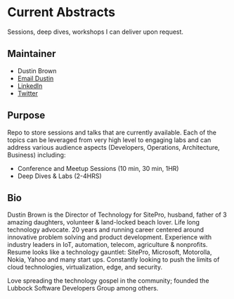 # Current Abstracts

Sessions, deep dives, workshops I can deliver upon request.

## Maintainer

* Dustin Brown 
* [Email Dustin](mailto:dbrown@sitepro.com)
* [LinkedIn](https://www.linkedin.com/in/dustinbrown/)
* [Twitter](https://twitter.com/WillCode2Surf)

## Purpose

Repo to store sessions and talks that are currently available.  Each of the topics can be leveraged from very high level to engaging labs and can address various audience aspects (Developers, Operations, Architecture, Business) including:
* Conference and Meetup Sessions (10 min, 30 min, 1HR)
* Deep Dives & Labs (2-4HRS)


## Bio

Dustin Brown is the Director of Technology for SitePro, husband, father of 3 amazing daughters, volunteer & land-locked beach lover. Life long technology advocate.  20 years and running career centered around innovative problem solving and product development.  Experience with industry leaders in IoT, automation, telecom, agriculture & nonprofits.  Resume looks like a technology gauntlet: SitePro, Microsoft, Motorolla, Nokia, Yahoo and many start ups.  Constantly looking to push the limits of cloud technologies, virtualization, edge, and security.

Love spreading the technology gospel in the community; founded the Lubbock Software Developers Group among others.

